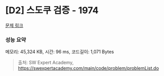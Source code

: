 # [D2] 스도쿠 검증 - 1974 

[문제 링크](https://swexpertacademy.com/main/code/problem/problemDetail.do?contestProbId=AV5Psz16AYEDFAUq) 

### 성능 요약

메모리: 45,324 KB, 시간: 96 ms, 코드길이: 1,071 Bytes



> 출처: SW Expert Academy, https://swexpertacademy.com/main/code/problem/problemList.do